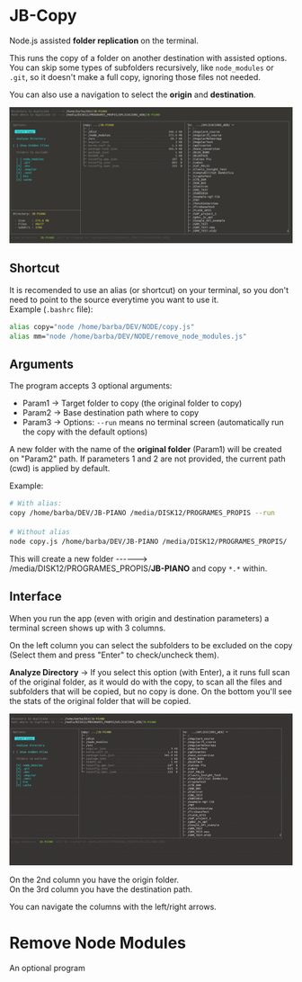 # JB-Copy

Node.js assisted **folder replication** on the terminal.<br/>

This runs the copy of a folder on another destination with assisted options.<br/>
You can skip some types of subfolders recursively, like `node_modules` or `.git`, so it doesn't make a full copy, ignoring those files not needed.<br/>

You can also use a navigation to select the **origin** and **destination**.

![Screenshot of a sample view of a note edit](./samples/sample1.png)


## Shortcut
It is recomended to use an alias (or shortcut) on your terminal, so you don't need to point to the source everytime you want to use it.<br/>
Example (`.bashrc` file):
```bash
alias copy="node /home/barba/DEV/NODE/copy.js"
alias mm="node /home/barba/DEV/NODE/remove_node_modules.js"
```


## Arguments
The program accepts 3 optional arguments:
- Param1 → Target folder to copy (the original folder to copy)
- Param2 → Base destination path where to copy
- Param3 → Options: `--run` means no terminal screen (automatically run the copy with the default options)

A new folder with the name of the **original folder** (Param1) will be created on "Param2" path.
If parameters 1 and 2 are not provided, the current path (cwd) is applied by default.

Example:
```bash
# With alias:
copy /home/barba/DEV/JB-PIANO /media/DISK12/PROGRAMES_PROPIS --run

# Without alias
node copy.js /home/barba/DEV/JB-PIANO /media/DISK12/PROGRAMES_PROPIS/
```
  
This will create a new folder ------> /media/DISK12/PROGRAMES_PROPIS/**JB-PIANO**  and copy `*.*` within.

## Interface

When you run the app (even with origin and destination parameters) a terminal screen shows up with 3 columns.

On the left column you can select the subfolders to be excluded on the copy (Select them and press "Enter" to check/uncheck them).<br/>

**Analyze Directory** → If you select this option (with Enter), a it runs full scan of the original folder, as it would do with the copy, to scan all the files and subfolders that will be copied, but no copy is done.
On the bottom you'll see the stats of the original folder that will be copied.

![Screenshot of a sample view of a note edit](./samples/full-sample.gif)

On the 2nd column you have the origin folder.<br/>
On the 3rd column you have the destination path.

You can navigate the columns with the left/right arrows.


# Remove Node Modules
An optional program 
